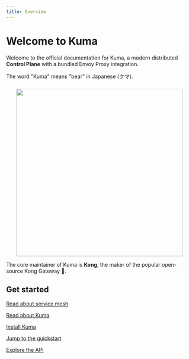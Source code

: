 ```yaml
---
title: Overview
---
```


# Welcome to Kuma

Welcome to the official documentation for Kuma, a modern distributed **Control Plane** with a bundled Envoy Proxy integration.

The word "Kuma" means "bear" in Japanese (クマ).

<center>
<img src="/images/diagrams/main-diagram@2x.png" alt="" style="width: 450px; padding-top: 10px"/>
</center>

The core maintainer of Kuma is **Kong**, the maker of the popular open-source Kong Gateway 🦍.

## Get started

[Read about service mesh](/docs/1.1.6/overview/what-is-a-service-mesh/)

[Read about Kuma](/docs/1.1.6/overview/what-is-kuma/)

[Install Kuma](/install/latest/)

[Jump to the quickstart](/docs/1.1.6/quickstart/kubernetes/)

[Explore the API](/docs/1.1.6/documentation/http-api/)
